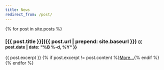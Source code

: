 ```yaml
---
title: News
redirect_from: /post/
---
```


{% for post in site.posts %}
### [{{ post.title }}]({{ post.url | prepend: site.baseurl }}) <small>{{ post.date | date: "%B %-d, %Y" }}</small>

{{ post.excerpt }}
{% if post.excerpt != post.content %}<a href="{{ post.url | prepend: site.baseurl }}">More…</a>{% endif %}
{% endfor %}
